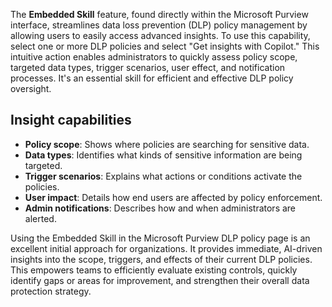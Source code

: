 The **Embedded Skill** feature, found directly within the Microsoft Purview interface, streamlines data loss prevention (DLP) policy management by allowing users to easily access advanced insights. To use this capability, select one or more DLP policies and select "Get insights with Copilot." This intuitive action enables administrators to quickly assess policy scope, targeted data types, trigger scenarios, user effect, and notification processes. It's an essential skill for efficient and effective DLP policy oversight.

## Insight capabilities

- **Policy scope**: Shows where policies are searching for sensitive data.
- **Data types**: Identifies what kinds of sensitive information are being targeted.
- **Trigger scenarios**: Explains what actions or conditions activate the policies.
- **User impact**: Details how end users are affected by policy enforcement.
- **Admin notifications**: Describes how and when administrators are alerted.

Using the Embedded Skill in the Microsoft Purview DLP policy page is an excellent initial approach for organizations. It provides immediate, AI-driven insights into the scope, triggers, and effects of their current DLP policies. This empowers teams to efficiently evaluate existing controls, quickly identify gaps or areas for improvement, and strengthen their overall data protection strategy.
